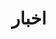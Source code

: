 ---
draft: false
title: "اخبار"
description: "اخبار دنیای نرم‌افزار آزاد"
keywords: ["شیرازلاگ", "گنو/لینوکس", "متن‌باز", "نرم‌افزار آزاد", "لینوکس"]
---